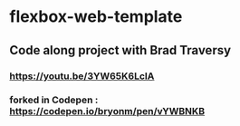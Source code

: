 # flexbox-web-template
## Code along project with Brad Traversy
### https://youtu.be/3YW65K6LcIA
### forked in Codepen : https://codepen.io/bryonm/pen/vYWBNKB
